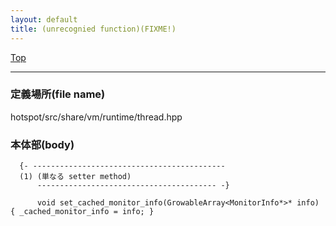 ```yaml
---
layout: default
title: (unrecognied function)(FIXME!)
---
```

[Top](../index.html)

--- 
### 定義場所(file name)
hotspot/src/share/vm/runtime/thread.hpp


### 本体部(body)
```
  {- -------------------------------------------
  (1) (単なる setter method)
      ---------------------------------------- -}

	  void set_cached_monitor_info(GrowableArray<MonitorInfo*>* info) { _cached_monitor_info = info; }
	
```



